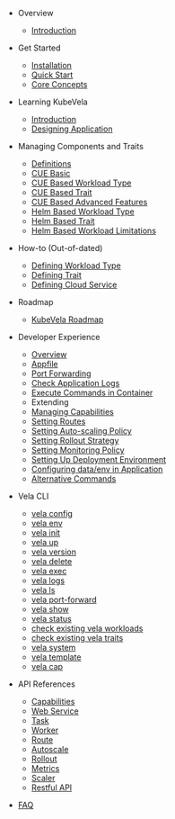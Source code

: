 - Overview
  - [Introduction](/en/introduction.md)

- Get Started
  - [Installation](/en/install.md)
  - [Quick Start](/en/quick-start.md)
  - [Core Concepts](/en/concepts.md)

- Learning KubeVela 
  - [Introduction](/en/platform-engineers/overview.md)
  - [Designing Application](/en/application.md)

- Managing Components and Traits
  - [Definitions](/en/platform-engineers/definition-and-templates.md)
  - [CUE Basic](/en/cue/basic.md)
  - [CUE Based Workload Type](/en/cue/workload-type.md)
  - [CUE Based Trait](/en/cue/trait.md)
  - [CUE Based Advanced Features](/en/cue/status.md)
  - [Helm Based Workload Type](/en/helm/component.md)
  - [Helm Based Trait](/en/helm/trait.md)
  - [Helm Based Workload Limitations](/en/helm/known-issues.md)

- How-to (Out-of-dated)
  - [Defining Workload Type](/en/platform-engineers/workload-type.md)
  - [Defining Trait](/en/platform-engineers/trait.md)
  - [Defining Cloud Service](/en/platform-engineers/cloud-services.md)

- Roadmap
  - [KubeVela Roadmap](/en/roadmap.md)

- Developer Experience 
  - [Overview](/en/quick-start-appfile.md)
  - [Appfile](/en/developers/learn-appfile.md)
  - [Port Forwarding](/en/developers/port-forward.md)
  - [Check Application Logs](/en/developers/check-logs.md)
  - [Execute Commands in Container](/en/developers/exec-cmd.md)
  - Extending
  - [Managing Capabilities](/en/developers/cap-center.md)
  - [Setting Routes](/en/developers/extensions/set-route.md)
  - [Setting Auto-scaling Policy](/en/developers/extensions/set-autoscale.md)
  - [Setting Rollout Strategy](/en/developers/extensions/set-rollout.md)
  - [Setting Monitoring Policy](/en/developers/extensions/set-metrics.md)
  - [Setting Up Deployment Environment](/en/developers/config-enviroments.md)
  - [Configuring data/env in Application](/en/developers/config-app.md)
  - [Alternative Commands](/en/developers/alternative-cmd.md)

- Vela CLI
  - [vela config](/en/cli/vela_config.md)
  - [vela env](/en/cli/vela_env.md)
  - [vela init](/en/cli/vela_init.md)
  - [vela up](/en/cli/vela_up.md)
  - [vela version](/en/cli/vela_version.md)
  - [vela delete](/en/cli/vela_delete.md)
  - [vela exec](/en/cli/vela_exec.md)
  - [vela logs](/en/cli/vela_logs.md)
  - [vela ls](/en/cli/vela_ls.md)
  - [vela port-forward](/en/cli/vela_port-forward.md)
  - [vela show](/en/cli/vela_show.md)
  - [vela status](/en/cli/vela_status.md)
  - [check existing vela workloads](/en/cli/vela_workloads.md)
  - [check existing vela traits](/en/cli/vela_traits.md)
  - [vela system](/en/cli/vela_system.md)
  - [vela template](/en/cli/vela_template.md)
  - [vela cap](/en/cli/vela_cap.md)
  
- API References
  - [Capabilities](/en/developers/references/README.md)
  - [Web Service](/en/developers/references/workload-types/webservice.md)
  - [Task](/en/developers/references/workload-types/task.md)
  - [Worker](/en/developers/references/workload-types/worker.md)
  - [Route](/en/developers/references/traits/route.md)
  - [Autoscale](/en/developers/references/traits/autoscale.md)
  - [Rollout](/en/developers/references/traits/rollout.md)
  - [Metrics](/en/developers/references/traits/metrics.md)
  - [Scaler](/en/developers/references/traits/scaler.md)
  - [Restful API](/en/developers/references/restful-api/index.html ':ignore')


- [FAQ](/en/developers/references/devex/faq.md)
